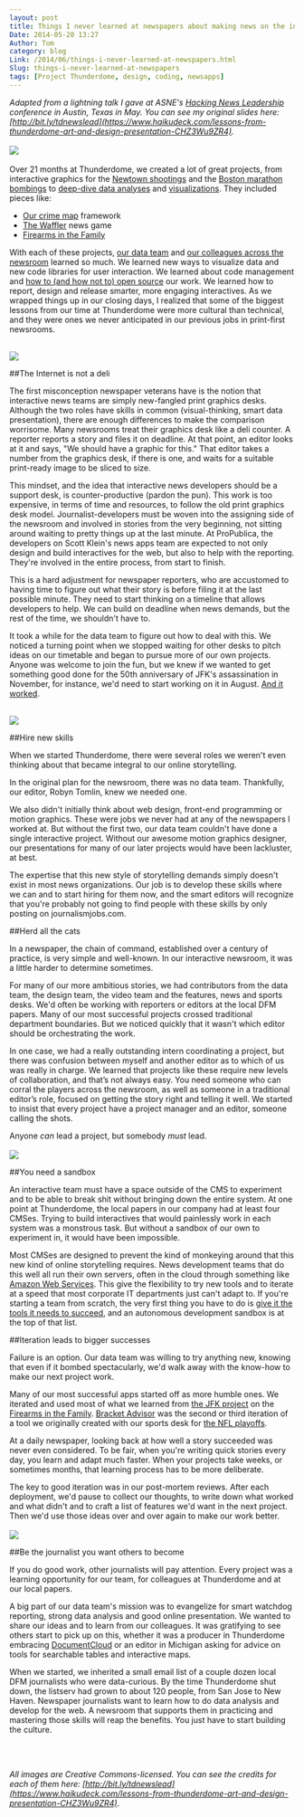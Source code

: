 ```yaml
---
layout: post
title: Things I never learned at newspapers about making news on the internet
Date: 2014-05-20 13:27
Author: Tom
category: blog
Link: /2014/06/things-i-never-learned-at-newspapers.html
Slug: things-i-never-learned-at-newspapers
tags: [Project Thunderdome, design, coding, newsapps]
---
```

_Adapted from a lightning talk I gave at ASNE's [Hacking News Leadership](http://asne.org/blog_home.asp?Display=1695) conference in Austin, Texas in May. You can see my original slides here: [http://bit.ly/tdnewslead](https://www.haikudeck.com/lessons-from-thunderdome-art-and-design-presentation-CHZ3Wu9ZR4)._
<br />
<br />
<img src="/images/tdome.png">
<br />
<br />
Over 21 months at Thunderdome, we created a lot of great projects, from interactive graphics for the [Newtown shootings](http://extras.twincities.com/elections/sandyhook/) and the [Boston marathon bombings](http://www.sentinelandenterprise.com/webextras/ci_23055737/interactive-people-boylston-street-during-boston-marathon-bombing) to [deep-dive data analyses](http://www.sltrib.com/sltrib/news/56473395-78/claims-veterans-lake-salt.html.csp?page=1) and [visualizations](http://www.twincities.com/nation/ci_25247140/where-insurance-premiums-are-highest-new-health-laws). They included pieces like:

* [Our crime map](http://crime.denverpost.com/) framework
* [The Waffler](http://data.digitalfirstmedia.com/waffler-pa) news game
* [Firearms in the Family](http://data.digitalfirstmedia.com/guns/)

With each of these projects, [our data team](http://thunderdome-data.github.io) and [our colleagues across the newsroom](http://outsidethunderdome.com/2014/04/30/project-thunderdome-staff/index.html) learned so much. We learned new ways to visualize data and new code libraries for user interaction. We learned about code management and [how to (and how not to) open source](http://www.tommeagher.com/blog/2014/05/lessons-code-management-project-thunderdome.html) our work. We learned how to report, design and release smarter, more engaging interactives. As we wrapped things up in our closing days, I realized that some of the biggest lessons from our time at Thunderdome were more cultural than technical, and they were ones we never anticipated in our previous jobs in print-first newsrooms.
<br />
<br />

<img src="/images/deli.png">

##The Internet is not a deli

The first misconception newspaper veterans have is the notion that interactive news teams are simply new-fangled print graphics desks. Although the two roles have skills in common (visual-thinking, smart data presentation), there are enough differences to make the comparison worrisome. Many newsrooms treat their graphics desk like a deli counter. A reporter reports a story and files it on deadline. At that point, an editor looks at it and says, "We should have a graphic for this." That editor takes a number from the graphics desk, if there is one, and waits for a suitable print-ready image to be sliced to size.

This mindset, and the idea that interactive news developers should be a support desk, is counter-productive (pardon the pun). This work is too expensive, in terms of time and resources, to follow the old print graphics desk model. Journalist-developers must be woven into the assigning side of the newsroom and involved in stories from the very beginning, not sitting around waiting to pretty things up at the last minute. At ProPublica, the developers on Scott Klein's news apps team are expected to not only design and build interactives for the web, but also to help with the reporting. They're involved in the entire process, from start to finish.

This is a hard adjustment for newspaper reporters, who are accustomed to having time to figure out what their story is before filing it at the last possible minute. They need to start thinking on a timeline that allows developers to help. We can build on deadline when news demands, but the rest of the time, we shouldn't have to.

It took a while for the data team to figure out how to deal with this. We noticed a turning point when we stopped waiting for other desks to pitch ideas on our timetable and began to pursue more of our own projects. Anyone was welcome to join the fun, but we knew if we wanted to get something good done for the 50th anniversary of JFK's assassination in November, for instance, we'd need to start working on it in August. [And it worked](http://data.digitalfirstmedia.com/jfk/).
<br />
<br />

<img src="/images/team.png">

##Hire new skills

When we started Thunderdome, there were several roles we weren't even thinking about that became integral to our online storytelling.

In the original plan for the newsroom, there was no data team. Thankfully, our editor, Robyn Tomlin, knew we needed one.

We also didn't initially think about web design, front-end programming or motion graphics. These were jobs we never had at any of the newspapers I worked at. But without the first two, our data team couldn't have done a single interactive project. Without our awesome motion graphics designer, our presentations for many of our later projects would have been lackluster, at best.

The expertise that this new style of storytelling demands simply doesn't exist in most news organizations. Our job is to develop these skills where we can and to start hiring for them now, and the smart editors will recognize that you're probably not going to find people with these skills by only posting on journalismjobs.com.
<br />

##Herd all the cats

In a newspaper, the chain of command, established over a century of practice, is very simple and well-known. In our interactive newsroom, it was a little harder to determine sometimes.

For many of our more ambitious stories, we had contributors from the data team, the design team, the video team and the features, news and sports desks. We'd often be working with reporters or editors at the local DFM papers. Many of our most successful projects crossed traditional department boundaries. But we noticed quickly that it wasn't which editor should be orchestrating the work.

In one case, we had a really outstanding intern coordinating a project, but there was confusion between myself and another editor as to which of us was really in charge. We learned that projects like these require new levels of collaboration, and that’s not always easy. You need someone who can corral the players across the newsroom, as well as someone in a traditional editor’s role, focused on getting the story right and telling it well. We started to insist that every project have a project manager and an editor, someone calling the shots.

Anyone *can* lead a project, but somebody *must* lead.
<br />
<br />
<img src="/images/break_the_cms.png">

##You need a sandbox

An interactive team must have a space outside of the CMS to experiment and to be able to break shit without bringing down the entire system. At one point at Thunderdome, the local papers in our company had at least four CMSes. Trying to build interactives that would painlessly work in each system was a monstrous task. But without a sandbox of our own to experiment in, it would have been impossible.

Most CMSes are designed to prevent the kind of monkeying around that this new kind of online storytelling requires. News development teams that do this well all run their own servers, often in the cloud through something like [Amazon Web Services](http://aws.amazon.com/). This give the flexibility to try new tools and to iterate at a speed that most corporate IT departments just can't adapt to. If you're starting a team from scratch, the very first thing you have to do is [give it the tools it needs to succeed](http://thescoop.org/archives/2014/05/22/how-it-starts/), and an autonomous development sandbox is at the top of that list.
<br />

##Iteration leads to bigger successes

Failure is an option. Our data team was willing to try anything new, knowing that even if it bombed spectacularly, we'd walk away with the know-how to make our next project work.

Many of our most successful apps started off as more humble ones. We iterated and used most of what we learned from [the JFK project](http://data.digitalfirstmedia.com/jfk/) on the [Firearms in the Family](http://data.digitalfirstmedia.com/guns/). [Bracket Advisor](http://www.bracketadvisor.com/) was the second or third iteration of a tool we originally created with our sports desk for [the NFL playoffs](http://www.twincities.com/1000/ci_22346309/predict-nfl-playoffs?mobRedir=false).

At a daily newspaper, looking back at how well a story succeeded was never even considered. To be fair, when you're writing quick stories every day, you learn and adapt much faster. When your projects take weeks, or sometimes months, that learning process has to be more deliberate.

The key to good iteration was in our post-mortem reviews. After each deployment, we'd pause to collect our thoughts, to write down what worked and what didn't and to craft a list of features we'd want in the next project. Then we'd use those ideas over and over again to make our work better.<br />
<br />
<img src="/images/culture_is_contagious.png">

##Be the journalist you want others to become

If you do good work, other journalists will pay attention. Every project was a learning opportunity for our team, for colleagues at Thunderdome and at our local papers.

A big part of our data team's mission was to evangelize for smart watchdog reporting, strong data analysis and good online presentation. We wanted to share our ideas and to learn from our colleagues. It was gratifying to see others start to pick up on this, whether it was a producer in Thunderdome embracing [DocumentCloud](http://www.documentcloud.org/home) or an editor in Michigan asking for advice on tools for searchable tables and interactive maps.

When we started, we inherited a small email list of a couple dozen local DFM journalists who were data-curious. By the time Thunderdome shut down, the listserv had grown to about 120 people, from San Jose to New Haven. Newspaper journalists want to learn how to do data analysis and develop for the web. A newsroom that supports them in practicing and mastering those skills will reap the benefits. You just have to start building the culture.
<br />

<br />
<br />

_All images are Creative Commons-licensed. You can see the credits for each of them here: [http://bit.ly/tdnewslead](https://www.haikudeck.com/lessons-from-thunderdome-art-and-design-presentation-CHZ3Wu9ZR4)_.
